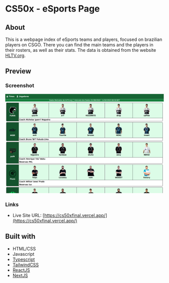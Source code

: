 # CS50x - eSports Page

## About
This is a webpage index of eSports teams and players, focused on brazilian players on CSGO. There you can find the main teams and the players in their rosters, as well as their stats. The data is obtained from the website [HLTV.org](https://hltv.org/).

## Preview

### Screenshot

![Design preview for the Social media dashboard with theme switcher coding challenge](./screenshot.png)

### Links

- Live Site URL: [https://cs50xfinal.vercel.app/](https://cs50xfinal.vercel.app/)

## Built with

- HTML/CSS
- Javascript
- [Typescript](https://www.typescriptlang.org/)
- [TailwindCSS](https://tailwindcss.com)
- [ReactJS](https://https://reactjs.org/)
- [NextJS](https://nextjs.org/)
